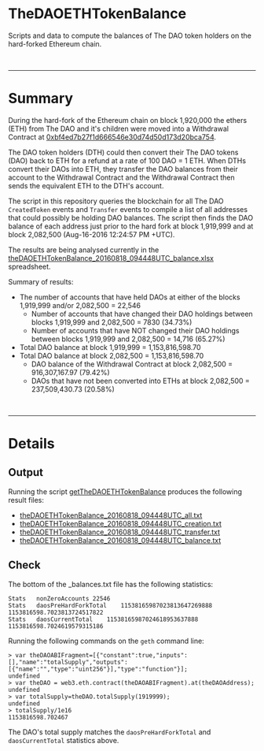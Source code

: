 # TheDAOETHTokenBalance

Scripts and data to compute the balances of The DAO token holders on the hard-forked Ethereum chain.

<br />

---

# Summary

During the hard-fork of the Ethereum chain on block 1,920,000 the ethers (ETH) from The DAO and it's children were moved into a Withdrawal Contract at [0xbf4ed7b27f1d666546e30d74d50d173d20bca754](https://etherscan.io/address/0xbf4ed7b27f1d666546e30d74d50d173d20bca754#code).

The DAO token holders (DTH) could then convert their The DAO tokens (DAO) back to ETH for a refund at a rate of 100 DAO = 1 ETH. When DTHs convert their DAOs into ETH, they transfer the DAO balances from their account to the Withdrawal Contract and the Withdrawal Contract then sends the equivalent ETH to the DTH's account.

The script in this repository queries the blockchain for all The DAO `CreatedToken` events and `Transfer` events to compile a list of all addresses that could possibly be holding DAO balances. The script then finds the DAO balance of each address just prior to the hard fork at block 1,919,999 and at block 2,082,500 (Aug-16-2016 12:24:57 PM +UTC).

The results are being analysed currently in the [theDAOETHTokenBalance_20160818_094448UTC_balance.xlsx](https://github.com/bokkypoobah/TheDAOETHTokenBalance/blob/master/theDAOETHTokenBalance_20160818_094448UTC_balance.xlsx) spreadsheet.

Summary of results:
* The number of accounts that have held DAOs at either of the blocks 1,919,999 and/or 2,082,500 = 22,546
  * Number of accounts that have changed their DAO holdings between blocks 1,919,999 and 2,082,500 = 7830 (34.73%)
  * Number of accounts that have NOT changed their DAO holdings between blocks 1,919,999 and 2,082,500 = 14,716 (65.27%)
* Total DAO balance at block 1,919,999 = 1,153,816,598.70
* Total DAO balance at block 2,082,500 = 1,153,816,598.70
  * DAO balance of the Withdrawal Contract at block 2,082,500 = 916,307,167.97 (79.42%)
  * DAOs that have not been converted into ETHs at block 2,082,500 = 237,509,430.73	(20.58%)



<br />

---

# Details

## Output
Running the script [getTheDAOETHTokenBalance](https://github.com/bokkypoobah/TheDAOETHTokenBalance/blob/master/getTheDAOETHTokenBalance) produces the following result files:

* [theDAOETHTokenBalance_20160818_094448UTC_all.txt](https://github.com/bokkypoobah/TheDAOETHTokenBalance/blob/master/theDAOETHTokenBalance_20160818_094448UTC_all.txt)
* [theDAOETHTokenBalance_20160818_094448UTC_creation.txt](https://github.com/bokkypoobah/TheDAOETHTokenBalance/blob/master/theDAOETHTokenBalance_20160818_094448UTC_creation.txt)
* [theDAOETHTokenBalance_20160818_094448UTC_transfer.txt](https://github.com/bokkypoobah/TheDAOETHTokenBalance/blob/master/theDAOETHTokenBalance_20160818_094448UTC_transfer.txt)
* [theDAOETHTokenBalance_20160818_094448UTC_balance.txt](https://github.com/bokkypoobah/TheDAOETHTokenBalance/blob/master/theDAOETHTokenBalance_20160818_094448UTC_balance.txt)

## Check
The bottom of the _balances.txt file has the following statistics:

    Stats	nonZeroAccounts	22546
    Stats	daosPreHardForkTotal	11538165987023813647269888	1153816598.7023813724517822
    Stats	daosCurrentTotal	11538165987024618953637888	1153816598.7024619579315186
    
Running the following commands on the `geth` command line:

    > var theDAOABIFragment=[{"constant":true,"inputs":[],"name":"totalSupply","outputs":[{"name":"","type":"uint256"}],"type":"function"}];
    undefined
    > var theDAO = web3.eth.contract(theDAOABIFragment).at(theDAOAddress);
    undefined
    > var totalSupply=theDAO.totalSupply(1919999);
    undefined
    > totalSupply/1e16
    1153816598.702467
    
The DAO's total supply matches the `daosPreHardForkTotal` and `daosCurrentTotal` statistics above.
